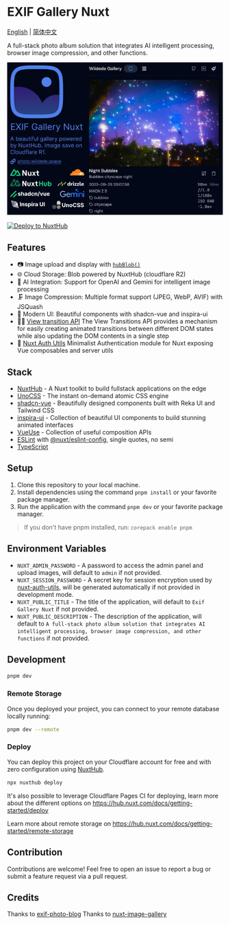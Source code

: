 # EXIF Gallery Nuxt

[English](README.md) | [简体中文](README_zh.md)

A full-stack photo album solution that integrates AI intelligent processing, browser image compression, and other functions.

![exif-gallery-nuxt](./public/exif-gallery-nuxt.jpg)

[![Deploy to NuxtHub](https://hub.nuxt.com/button.svg)](https://admin.hub.nuxt.com/new)

## Features

- 📷 Image upload and display with [`hubBlob()`](http://hub.nuxt.com/docs/storage/blob)
- 🌐 Cloud Storage: Blob powered by NuxtHub (cloudflare R2)
- 🤖 AI Integration: Support for OpenAI and Gemini for intelligent image processing
- 🗜️ Image Compression: Multiple format support (JPEG, WebP, AVIF) with JSQuash
- 🎨 Modern UI: Beautiful components with shadcn-vue and inspira-ui
- 🏃🏻 [View transition API](https://developer.chrome.com/docs/web-platform/view-transitions) The View Transitions API provides a mechanism for easily creating animated transitions between different DOM states while also updating the DOM contents in a single step
- 🔑 [Nuxt Auth Utils](https://github.com/Atinux/nuxt-auth-utils) Minimalist Authentication module for Nuxt exposing Vue composables and server utils

## Stack

- [NuxtHub](https://hub.nuxt.com) - A Nuxt toolkit to build fullstack applications on the edge
- [UnoCSS](https://unocss.dev/) - The instant on-demand atomic CSS engine
- [shadcn-vue](https://www.shadcn-vue.com/) - Beautifully designed components built with Reka UI and Tailwind CSS
- [inspira-ui](https://inspira-ui.com/) - Collection of beautiful UI components to build stunning animated interfaces
- [VueUse](https://github.com/antfu/vueuse) - Collection of useful composition APIs
- [ESLint](https://eslint.org/) with [@nuxt/eslint-config](https://github.com/nuxt/eslint), single quotes, no semi
- [TypeScript](https://www.typescriptlang.org/)

## Setup

1. Clone this repository to your local machine.
2. Install dependencies using the command `pnpm install` or your favorite package manager.
3. Run the application with the command `pnpm dev` or your favorite package manager.

> If you don't have pnpm installed, run: `corepack enable pnpm`

## Environment Variables

- `NUXT_ADMIN_PASSWORD` - A password to access the admin panel and upload images, will default to `admin` if not provided.
- `NUXT_SESSION_PASSWORD` - A secret key for session encryption used by [nuxt-auth-utils](https://github.com/Atinux/nuxt-auth-utils), will be generated automatically if not provided in development mode.
- `NUXT_PUBLIC_TITLE` - The title of the application, will default to `Exif Gallery Nuxt` if not provided.
- `NUXT_PUBLIC_DESCRIPTION` - The description of the application, will default to `A full-stack photo album solution that integrates AI intelligent processing, browser image compression, and other functions` if not provided.

## Development

```bash
pnpm dev
```

### Remote Storage

Once you deployed your project, you can connect to your remote database locally running:

```bash
pnpm dev --remote
```

### Deploy

You can deploy this project on your Cloudflare account for free and with zero configuration using [NuxtHub](https://hub.nuxt.com).

```bash
npx nuxthub deploy
```

It's also possible to leverage Cloudflare Pages CI for deploying, learn more about the different options on <https://hub.nuxt.com/docs/getting-started/deploy>

Learn more about remote storage on <https://hub.nuxt.com/docs/getting-started/remote-storage>

## Contribution

Contributions are welcome! Feel free to open an issue to report a bug or submit a feature request via a pull request.

## Credits

Thanks to [exif-photo-blog](https://github.com/sambecker/exif-photo-blog)
Thanks to [nuxt-image-gallery](https://github.com/Flosciante/nuxt-image-gallery)
